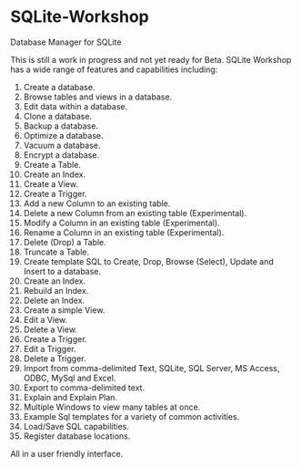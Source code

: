 
# SQLite-Workshop
Database Manager for SQLite

This is still a work in progress and not yet ready for Beta.  SQLite Workshop has a wide range of features and capabilities including:

1.  Create a database.
2.  Browse tables and views in a database.
3.  Edit data within a database.
4.  Clone a database.
5.  Backup a database.
6.  Optimize a database.
7.  Vacuum a database.
8.  Encrypt a database.
9.  Create a Table.
10. Create an Index.
11. Create a View.
12. Create a Trigger.
13. Add a new Column to an existing table.
14. Delete a new Column from an existing table (Experimental).
15. Modify a Column in an existing table (Experimental).
16. Rename a Column in an existing table (Experimental).
17. Delete (Drop) a Table.
18. Truncate a Table.
19. Create template SQL to Create, Drop, Browse (Select), Update and Insert to a database.
20. Create an Index.
21. Rebuild an Index.
22. Delete an Index.
23. Create a simple View.
24. Edit a View.
25. Delete a View.
26. Create a Trigger.
27. Edit a Trigger.
28. Delete a Trigger.
29. Import from comma-delimited Text, SQLite, SQL Server, MS Access, ODBC, MySql and Excel.
30. Export to comma-delimited text.
31. Explain and Explain Plan.
32. Multiple Windows to view many tables at once.
33. Example Sql templates for a variety of common activities.
34. Load/Save SQL capabilities.
35. Register database locations.

All in a user friendly interface.


